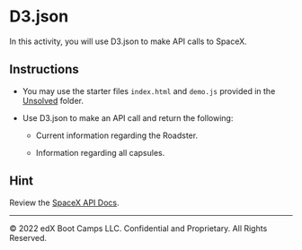 # D3.json

In this activity, you will use D3.json to make API calls to SpaceX.

## Instructions

* You may use the starter files `index.html` and `demo.js` provided in the [Unsolved](Unsolved) folder.

* Use D3.json to make an API call and return the following:

  * Current information regarding the Roadster.

  * Information regarding all capsules.

## Hint

Review the [SpaceX API Docs](https://github.com/r-spacex/SpaceX-API/tree/master/docs#rspacex-api-docs).

---

© 2022 edX Boot Camps LLC. Confidential and Proprietary. All Rights Reserved.
